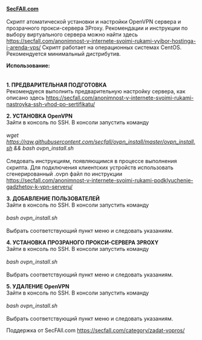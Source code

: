 <b><a href="https://secfall.com">SecFAll.com</a></b><br>
<br>
Скрипт атоматической установки и настройки OpenVPN сервера и прозрачного прокси-сервера 3Proxy.
Рекомендации и инструкции по выбору виртуального сервера можно найти здесь https://secfall.com/anonimnost-v-internete-svoimi-rukami-vyibor-hostinga-i-arenda-vps/
Скрипт работает на операционных системах CentOS. Рекомендуется минимальный дистрибутив.

<b>Использование:</b><br><br><br>
<b>1. ПРЕДВАРИТЕЛЬНАЯ ПОДГОТОВКА</b><br>
Рекомендуеся выполнить предварительную настройку сервера, как описано здесь https://secfall.com/anonimnost-v-internete-svoimi-rukami-nastroyka-ssh-vhod-po-sertifikatu/

<b>2. УСТАНОВКА OpenVPN</b><br>
Зайти в консоль по SSH. В консоли запустить команду <br><br>
<i>wget https://raw.githubusercontent.com/secfall/ovpn_install/master/ovpn_install.sh && bash ovpn_install.sh</i><br><br>
Следовать инструкциям, появляющимся в процессе выполнения скрипта.
Для подключения клиентских устройств использовать сгенерированный .ovpn файл по инструкции https://secfall.com/anonimnost-v-internete-svoimi-rukami-podklyuchenie-gadzhetov-k-vpn-serveru/

<b>3. ДОБАВЛЕНИЕ ПОЛЬЗОВАТЕЛЕЙ</b><br>
Зайти в консоль по SSH. В консоли запустить команду<br><br>
<i>bash ovpn_install.sh</i><br><br>
Выбрать соответствующий пункт меню и следовать указаниям.

<b>4. УСТАНОВКА ПРОЗРАНОГО ПРОКСИ-СЕРВЕРА 3PROXY</b><br>
Зайти в консоль по SSH. В консоли запустить команду<br><br>
<i>bash ovpn_install.sh</i><br><br>
Выбрать соответствующий пункт меню и следовать указаниям.

<b>5. УДАЛЕНИЕ OpenVPN</b><br>
Зайти в консоль по SSH. В консоли запустить команду<br><br>
<i>bash ovpn_install.sh</i><br><br>
Выбрать соответствующий пункт меню и следовать указаниям.


Поддержка от SecFAll.com https://secfall.com/category/zadat-vopros/

